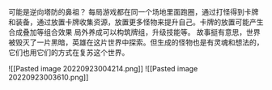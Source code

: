 
可能是逆向塔防的鼻祖？
每局游戏都在同一个场地里面跑圈，通过打怪得到卡牌和装备，通过放置卡牌收集资源，放置更多怪物来提升自己。卡牌的放置可能产生合成叠加等组合效果
局外养成可以构筑牌组，升级技能等。
故事挺有意思，世界被毁灭了一片黑暗，英雄在这片世界中探索。但生成的怪物也是有灵魂和想法的，它们也用它们的方式在复苏这个世界。


![[Pasted image 20220923004214.png]]
![[Pasted image 20220923003610.png]]